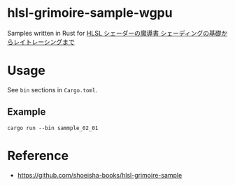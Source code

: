 # hlsl-grimoire-sample-wgpu

Samples written in Rust for [HLSL シェーダーの魔導書 シェーディングの基礎からレイトレーシングまで](https://www.amazon.co.jp/HLSL-%E3%82%B7%E3%82%A7%E3%83%BC%E3%83%80%E3%83%BC%E3%81%AE%E9%AD%94%E5%B0%8E%E6%9B%B8-%E3%82%B7%E3%82%A7%E3%83%BC%E3%83%87%E3%82%A3%E3%83%B3%E3%82%B0%E3%81%AE%E5%9F%BA%E7%A4%8E%E3%81%8B%E3%82%89%E3%83%AC%E3%82%A4%E3%83%88%E3%83%AC%E3%83%BC%E3%82%B7%E3%83%B3%E3%82%B0%E3%81%BE%E3%81%A7-%E6%B8%85%E5%8E%9F-%E9%9A%86%E8%A1%8C-ebook/dp/B09371QYXS/ref=sr_1_1?__mk_ja_JP=%E3%82%AB%E3%82%BF%E3%82%AB%E3%83%8A&crid=6S7BQ381EQHR&dchild=1&keywords=hlsl+%E3%82%B7%E3%82%A7%E3%83%BC%E3%83%80%E3%83%BC%E3%81%AE%E9%AD%94%E5%B0%8E%E6%9B%B8&qid=1624091234&sprefix=hlsl%2Caps%2C237&sr=8-1)

# Usage

See `bin` sections in `Cargo.toml`.

## Example

```
cargo run --bin sammple_02_01
``` 

# Reference

- https://github.com/shoeisha-books/hlsl-grimoire-sample